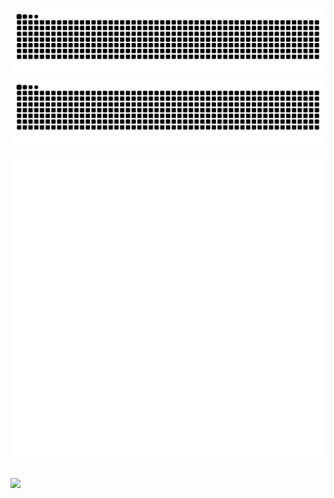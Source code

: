 ![](https://raw.githubusercontent.com/BXZ1/BXZ1/output/snake.svg#gh-light-mode-only)
![](https://raw.githubusercontent.com/BXZ1/BXZ1/output/snake-dark.svg#gh-dark-mode-only)  

![](/github-metrics.svg)


<br/><img src="https://github-readme-streak-stats.herokuapp.com?user=bxz1&theme=github-dark-blue&hide_border=true" width="600"/>
</div>
